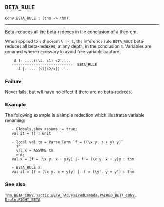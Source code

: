 ## `BETA_RULE`

``` hol4
Conv.BETA_RULE : (thm -> thm)
```

------------------------------------------------------------------------

Beta-reduces all the beta-redexes in the conclusion of a theorem.

When applied to a theorem `A |- t`, the inference rule `BETA_RULE`
beta-reduces all beta-redexes, at any depth, in the conclusion `t`.
Variables are renamed where necessary to avoid free variable capture.

``` hol4
    A |- ....((\x. s1) s2)....
   ----------------------------  BETA_RULE
      A |- ....(s1[s2/x])....
```

### Failure

Never fails, but will have no effect if there are no beta-redexes.

### Example

The following example is a simple reduction which illustrates variable
renaming:

``` hol4
   - Globals.show_assums := true;
   val it = () : unit

   - local val tm = Parse.Term `f = ((\x y. x + y) y)`
     in
     val x = ASSUME tm
     end;
   val x = [f = (\x y. x + y)y] |- f = (\x y. x + y)y : thm

   - BETA_RULE x;
   val it = [f = (\x y. x + y)y] |- f = (\y'. y + y') : thm
```

### See also

[`Thm.BETA_CONV`](#Thm.BETA_CONV),
[`Tactic.BETA_TAC`](#Tactic.BETA_TAC),
[`PairedLambda.PAIRED_BETA_CONV`](#PairedLambda.PAIRED_BETA_CONV),
[`Drule.RIGHT_BETA`](#Drule.RIGHT_BETA)
